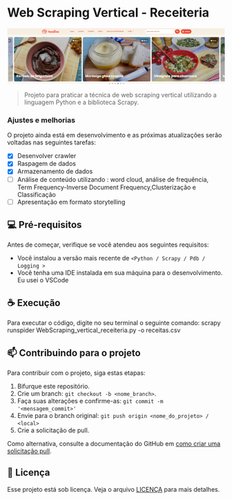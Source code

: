 # Web Scraping Vertical - Receiteria

<img src="receiteria.png" alt="Print Site Receiteria">

> Projeto para praticar a técnica de web scraping vertical utilizando a linguagem Python e a biblioteca Scrapy.

### Ajustes e melhorias

O projeto ainda está em desenvolvimento e as próximas atualizações serão voltadas nas seguintes tarefas:

- [x] Desenvolver crawler
- [x] Raspagem de dados
- [x] Armazenamento de dados
- [ ] Análise de conteúdo utilizando : word cloud, análise de frequência, Term Frequency-Inverse Document Frequency,Clusterização e Classificação
- [ ] Apresentação em formato storytelling

## 💻 Pré-requisitos

Antes de começar, verifique se você atendeu aos seguintes requisitos:

- Você instalou a versão mais recente de `<Python / Scrapy / Pdb / Logging >`
- Você tenha uma IDE instalada em sua máquina para o desenvolvimento. Eu usei o VSCode

## ☕ Execução

Para executar o código, digite no seu terminal o seguinte comando: scrapy runspider WebScraping_vertical_receiteria.py -o receitas.csv

## 📫 Contribuindo para o projeto

Para contribuir com o projeto, siga estas etapas:

1. Bifurque este repositório.
2. Crie um branch: `git checkout -b <nome_branch>`.
3. Faça suas alterações e confirme-as: `git commit -m '<mensagem_commit>'`
4. Envie para o branch original: `git push origin <nome_do_projeto> / <local>`
5. Crie a solicitação de pull.

Como alternativa, consulte a documentação do GitHub em [como criar uma solicitação pull](https://help.github.com/en/github/collaborating-with-issues-and-pull-requests/creating-a-pull-request).

## 📝 Licença

Esse projeto está sob licença. Veja o arquivo [LICENÇA](LICENSE.md) para mais detalhes.
